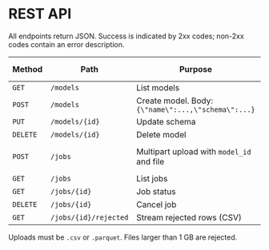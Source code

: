 # REST API

All endpoints return JSON. Success is indicated by 2xx codes; non-2xx codes contain an error description.

| Method | Path | Purpose | Success Code |
|-------|------|---------|--------------|
| `GET` | `/models` | List models | `200` |
| `POST` | `/models` | Create model. Body: `{\"name\":...,\"schema\":...}` | `201` |
| `PUT` | `/models/{id}` | Update schema | `200` |
| `DELETE` | `/models/{id}` | Delete model | `204` |
| `POST` | `/jobs` | Multipart upload with `model_id` and file | `202` (returns `{job_id}`) |
| `GET` | `/jobs` | List jobs | `200` |
| `GET` | `/jobs/{id}` | Job status | `200` |
| `DELETE` | `/jobs/{id}` | Cancel job | `202` |
| `GET` | `/jobs/{id}/rejected` | Stream rejected rows (CSV) | `200` |

Uploads must be `.csv` or `.parquet`. Files larger than 1&nbsp;GB are rejected.

